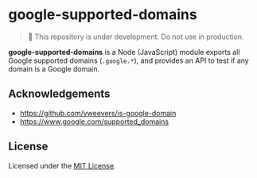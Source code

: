 # google-supported-domains

> :construction:
> This repository is under development.
> Do not use in production.

**google-supported-domains** is a Node (JavaScript) module exports all Google supported domains (`.google.*`), and provides an API to test if any domain is a Google domain.

## Acknowledgements

* <https://github.com/vweevers/is-google-domain>
* <https://www.google.com/supported_domains>

## License

Licensed under the [MIT License](LICENSE.md).
